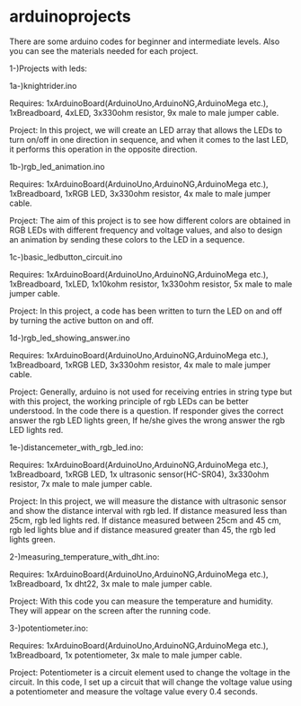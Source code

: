# arduinoprojects

There are some arduino codes for beginner and intermediate levels. Also you can see the materials needed for each project. 


1-)Projects with leds:


1a-)knightrider.ino 

Requires: 1xArduinoBoard(ArduinoUno,ArduinoNG,ArduinoMega etc.), 1xBreadboard, 4xLED, 3x330ohm resistor, 9x male to male jumper cable.  

Project: In this project, we will create an LED array that allows the LEDs to turn on/off in one direction in sequence, and when it comes to the last LED, it performs this operation in the opposite direction. 

1b-)rgb_led_animation.ino

Requires: 1xArduinoBoard(ArduinoUno,ArduinoNG,ArduinoMega etc.), 1xBreadboard, 1xRGB LED, 3x330ohm resistor, 4x male to male jumper cable.

Project: The aim of this project is to see how different colors are obtained in RGB LEDs with different frequency and voltage values, and also to design an animation by sending these colors to the LED in a sequence. 

1c-)basic_ledbutton_circuit.ino

Requires: 1xArduinoBoard(ArduinoUno,ArduinoNG,ArduinoMega etc.), 1xBreadboard, 1xLED, 1x10kohm resistor, 1x330ohm resistor, 5x male to male jumper cable.

Project: In this project, a code has been written to turn the LED on and off by turning the active button on and off.

1d-)rgb_led_showing_answer.ino

Requires: 1xArduinoBoard(ArduinoUno,ArduinoNG,ArduinoMega etc.), 1xBreadboard, 1xRGB LED, 3x330ohm resistor, 4x male to male jumper cable.

Project: Generally, arduino is not used for receiving entries in string type but with this project, the working principle of rgb LEDs can be better understood. In the code there is a question. If responder gives the correct answer the rgb LED lights green, If he/she gives the wrong answer the rgb LED lights red.


1e-)distancemeter_with_rgb_led.ino:

Requires: 1xArduinoBoard(ArduinoUno,ArduinoNG,ArduinoMega etc.), 1xBreadboard,  1xRGB LED, 1x ultrasonic sensor(HC-SR04), 3x330ohm resistor, 7x male to male jumper cable.

Project: In this project, we will measure the distance with ultrasonic sensor and show the distance interval with rgb led. If distance measured less than 25cm, rgb led lights red. If distance measured between 25cm and 45 cm, rgb led lights blue and if distance measured greater than 45, the rgb led lights green.


2-)measuring_temperature_with_dht.ino:

Requires: 1xArduinoBoard(ArduinoUno,ArduinoNG,ArduinoMega etc.), 1xBreadboard, 1x dht22, 3x male to male jumper cable.

Project: With this code you can measure the temperature and humidity. They will appear on the screen after the running code.

3-)potentiometer.ino:

Requires: 1xArduinoBoard(ArduinoUno,ArduinoNG,ArduinoMega etc.), 1xBreadboard, 1x potentiometer, 3x male to male jumper cable.

Project: Potentiometer is a circuit element used to change the voltage in the circuit. In this code, I set up a circuit that will change the voltage value using a potentiometer and measure the voltage value every 0.4 seconds. 
